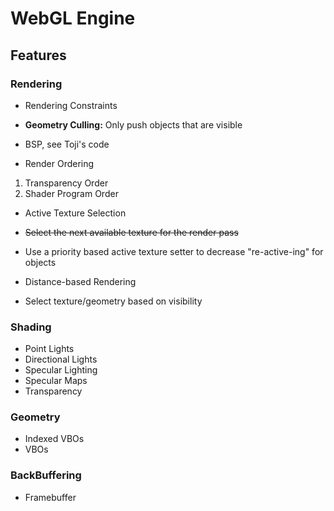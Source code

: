 # WebGL Engine

## Features

### Rendering
 - Rendering Constraints
  - **Geometry Culling:** Only push objects that are visible
   - BSP, see Toji's code

 - Render Ordering
  1. Transparency Order
  2. Shader Program Order

 - Active Texture Selection
  - ~~Select the next available texture for the render pass~~
  - Use a priority based active texture setter to decrease "re-active-ing" for objects

 - Distance-based Rendering
  - Select texture/geometry based on visibility

### Shading
 - Point Lights
 - Directional Lights
 - Specular Lighting
 - Specular Maps
 - Transparency

### Geometry
 - Indexed VBOs
 - VBOs

### BackBuffering
 - Framebuffer